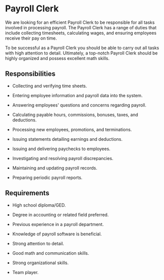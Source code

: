 # Payroll Clerk

We are looking for an efficient Payroll Clerk to be responsible for all tasks involved in processing payroll. The Payroll Clerk has a range of duties that include collecting timesheets, calculating wages, and ensuring employees receive their pay on time.

To be successful as a Payroll Clerk you should be able to carry out all tasks with high attention to detail. Ultimately, a top-notch Payroll Clerk should be highly organized and possess excellent math skills.

## Responsibilities

* Collecting and verifying time sheets.

* Entering employee information and payroll data into the system.

* Answering employees' questions and concerns regarding payroll.

* Calculating payable hours, commissions, bonuses, taxes, and deductions.

* Processing new employees, promotions, and terminations.

* Issuing statements detailing earnings and deductions.

* Issuing and delivering paychecks to employees.

* Investigating and resolving payroll discrepancies.

* Maintaining and updating payroll records.

* Preparing periodic payroll reports.

## Requirements

* High school diploma/GED.

* Degree in accounting or related field preferred.

* Previous experience in a payroll department.

* Knowledge of payroll software is beneficial.

* Strong attention to detail.

* Good math and communication skills.

* Strong organizational skills.

* Team player.

